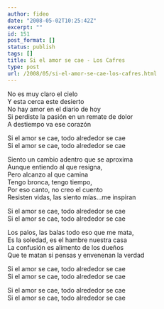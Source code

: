 ```yaml
---
author: fideo
date: "2008-05-02T10:25:42Z"
excerpt: ""
id: 151
post_format: []
status: publish
tags: []
title: Si el amor se cae - Los Cafres
type: post
url: /2008/05/si-el-amor-se-cae-los-cafres.html
---
```

No es muy claro el cielo  
Y esta cerca este desierto  
No hay amor en el diario de hoy  
Si perdiste la pasión en un remate de dolor  
A destiempo va ese corazón

Si el amor se cae, todo alrededor se cae  
Si el amor se cae, todo alrededor se cae

Siento un cambio adentro que se aproxima  
Aunque entiendo al que resigna,  
Pero alcanzo al que camina  
Tengo bronca, tengo tiempo,  
Por eso canto, no creo el cuento  
Resisten vidas, las siento mías…me inspiran

Si el amor se cae, todo alrededor se cae  
Si el amor se cae, todo alrededor se cae

Los palos, las balas todo eso que me mata,  
Es la soledad, es el hambre nuestra casa  
La confusión es alimento de los dueños  
Que te matan si pensas y envenenan la verdad

Si el amor se cae, todo alrededor se cae  
Si el amor se cae, todo alrededor se cae

Si el amor se cae, todo alrededor se cae  
Si el amor se cae, todo alrededor se cae
